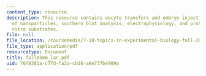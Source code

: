 ```yaml
---
content_type: resource
description: This resource contains oocyte transfers and embryo injections, preparation
  of nanoparticles, southern blot analysis, electrophysiology, and proteins and In
  vitro substrates.
file: null
file_location: /coursemedia/7-18-topics-in-experimental-biology-fall-2005/76f8381ac77dfa2acb16a8e737b4909a_fall05mm_lar.pdf
file_type: application/pdf
resourcetype: Document
title: fall05mm_lar.pdf
uid: 76f8381a-c77d-fa2a-cb16-a8e737b4909a
---
```

